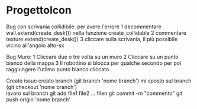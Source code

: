 # ProgettoIcon

Bug con scrivania collidibile: per avere l'errore
  1 decommentare wall.extend(create_desk()) nella funzione create_collidable
  2 commentare texture.extend(create_desk())
  3 cliccare sulla scrivania, il più possibile vicino all'angolo alto-sx

Bug Muro:
  1 Cliccare due o tre volta su un muro
  2 Cliccare su un punto bianco della mappa
  3 Il robottino si blocca per qualche secondo per poi raggiungere l'utlimo punto bianco cliccato
  
  
  Creato issue 
  creato branch (git branch 'nome branch') 
  mi sposto sul branch (git checkout 'nome branch')   
  lavoro sul branch 
  git add file1 file2 ... filen 
  git commit -m "commento" 
  git push origin 'nome branch'
  
